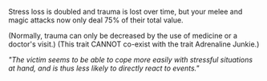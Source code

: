 Stress loss is doubled and trauma is lost over time, but your melee and magic attacks now only deal 75% of their total value.

(Normally, trauma can only be decreased by the use of medicine or a doctor's visit.)
(This trait CANNOT co-exist with the trait Adrenaline Junkie.)

*"The victim seems to be able to cope more easily with stressful situations at hand, and is thus less likely to directly react to events."*
